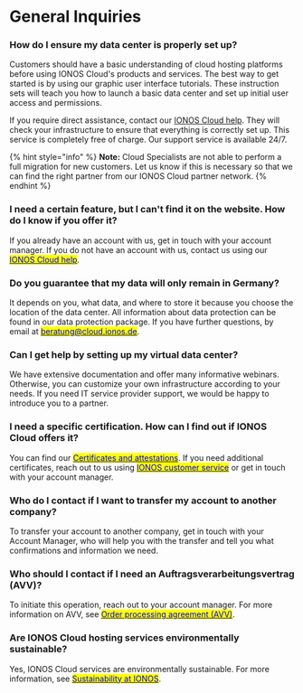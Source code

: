 # General Inquiries

### How do I ensure my data center is properly set up?

Customers should have a basic understanding of cloud hosting platforms before using IONOS Cloud's products and services. The best way to get started is by using our graphic user interface tutorials. These instruction sets will teach you how to launch a basic data center and set up initial user access and permissions.

If you require direct assistance, contact our [IONOS Cloud help](https://cloud.ionos.com/help). They will check your infrastructure to ensure that everything is correctly set up. This service is completely free of charge. Our support service is available 24/7.

{% hint style="info" %}
**Note:** Cloud Specialists are not able to perform a full migration for new customers. Let us know if this is necessary so that we can find the right partner from our IONOS Cloud partner network.
{% endhint %}

### I need a certain feature, but I can't find it on the website. How do I know if you offer it?

If you already have an account with us, get in touch with your account manager. If you do not have an account with us, contact us using our [<mark style="color:blue;">IONOS Cloud help</mark>](https://cloud.ionos.com/help).

### Do you guarantee that my data will only remain in Germany?

It depends on you, what data, and where to store it because you choose the location of the data center. All information about data protection can be found in our data protection package. If you have further questions, by email at [<mark style="color:blue;">beratung@cloud.ionos.de</mark>](mailto:beratung@cloud.ionos.de).

### Can I get help by setting up my virtual data center?

We have extensive documentation and offer many informative webinars. Otherwise, you can customize your own infrastructure according to your needs. If you need IT service provider support, we would be happy to introduce you to a partner.

### I need a specific certification. How can I find out if IONOS Cloud offers it?

You can find our [<mark style="color:blue;">Certificates and attestations</mark>](https://cloud.ionos.de/zertifikate). If you need additional certificates, reach out to us using [<mark style="color:blue">IONOS customer service</mark>](https://contact.ionos.de/) or get in touch with your account manager.

### Who do I contact if I want to transfer my account to another company?

To transfer your account to another company, get in touch with your Account Manager, who will help you with the transfer and tell you what confirmations and information we need.

### Who should I contact if I need an Auftragsverarbeitungsvertrag (AVV)?

To initiate this operation, reach out to your account manager. For more information on AVV, see [<mark style="color:blue">Order processing agreement (AVV)</mark>](https://www.ionos.de/hilfe/datenschutz/allgemeine-informationen-zur-datenschutz-grundverordnung-dsgvo/auftragsverarbeitung/).

### Are IONOS Cloud hosting services environmentally sustainable?

Yes, IONOS Cloud services are environmentally sustainable. For more information, see [<mark style="color:blue">Sustainability at IONOS</mark>](https://cloud.ionos.de/umwelt). 


